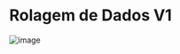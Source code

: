 # Rolagem de Dados V1 

![image](https://github.com/FelipeIssamu/rolagem_dado_v1/assets/151885601/9295f716-37c8-4fa0-b8df-26e139be8f8d)
